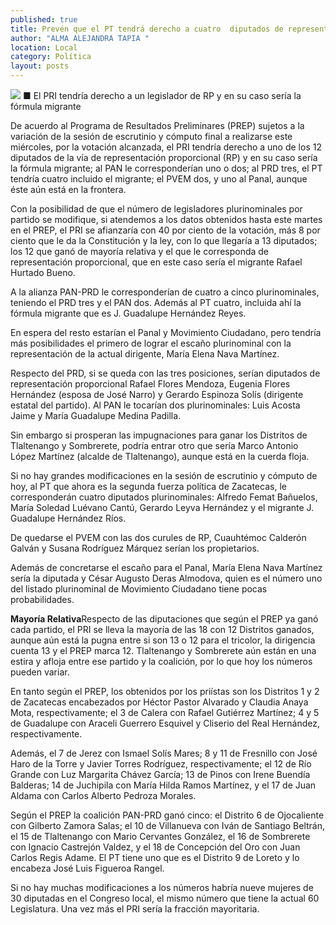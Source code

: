 ```yaml
---
published: true
title: Prevén que el PT tendrá derecho a cuatro  diputados de representación proporcional
author: "ALMA ALEJANDRA TAPIA "
location: Local
category: Política
layout: posts
---
```


![](http://i.imgur.com/lsupFjEm.jpg)
■ El PRI tendría derecho a un legislador de RP y en su caso sería la fórmula migrante

De acuerdo al Programa de Resultados Preliminares (PREP) sujetos a la variación de la sesión de escrutinio y cómputo final a realizarse este miércoles, por la votación alcanzada, el PRI tendría derecho a uno de los 12 diputados de la vía de representación proporcional (RP) y en su caso sería la fórmula migrante; al PAN le corresponderían uno o dos; al PRD tres, el PT tendría cuatro incluido el migrante; el PVEM dos, y uno al Panal, aunque éste aún está en la frontera.

Con la posibilidad de que el número de legisladores plurinominales por partido se modifique, si atendemos a los datos obtenidos hasta este martes en el PREP, el PRI se afianzaría con 40 por ciento de la votación, más 8 por ciento que le da la Constitución y la ley, con lo que llegaría a 13 diputados; los 12 que ganó de mayoría relativa y el que le corresponda de representación proporcional, que en este caso sería el migrante Rafael Hurtado Bueno.

A la alianza PAN-PRD le corresponderían de cuatro a cinco plurinominales, teniendo el PRD tres y el PAN dos. Además al PT cuatro, incluida ahí la fórmula migrante que es J. Guadalupe Hernández Reyes.

En espera del resto estarían el Panal y Movimiento Ciudadano, pero tendría más posibilidades el primero de lograr el escaño plurinominal con la representación de la actual dirigente, María Elena Nava Martínez.

Respecto del PRD, si se queda con las tres posiciones, serían diputados de representación proporcional Rafael Flores Mendoza, Eugenia Flores Hernández (esposa de José Narro) y Gerardo Espinoza Solís (dirigente estatal del partido).
Al PAN le tocarían dos plurinominales: Luis Acosta Jaime y María Guadalupe Medina Padilla. 

Sin embargo si prosperan las impugnaciones para ganar los Distritos de Tlaltenango y Sombrerete, podría entrar otro que sería Marco Antonio López Martínez (alcalde de Tlaltenango), aunque está en la cuerda floja.

Si no hay grandes modificaciones en la sesión de escrutinio y cómputo de hoy, al PT que ahora es la segunda fuerza política de Zacatecas, le corresponderán cuatro diputados plurinominales: Alfredo Femat Bañuelos, María Soledad Luévano Cantú, Gerardo Leyva Hernández y el migrante J. Guadalupe Hernández Ríos. 

De quedarse el PVEM con las dos curules de RP, Cuauhtémoc Calderón Galván y Susana Rodríguez Márquez serían los propietarios.

Además de concretarse el escaño para el Panal, María Elena Nava Martínez sería la diputada y César Augusto Deras Almodova, quien es el número uno del listado plurinominal de Movimiento Ciudadano tiene pocas probabilidades. 

**Mayoría Relativa**Respecto de las diputaciones que según el PREP ya ganó cada partido, el PRI se lleva la mayoría de las 18 con 12 Distritos ganados, aunque aún está la pugna entre si son 13 o 12 para el tricolor, la dirigencia cuenta 13 y el PREP marca 12. Tlaltenango y Sombrerete aún están en una estira y afloja entre ese partido y la coalición, por lo que hoy los números pueden variar.

En tanto según el PREP, los obtenidos por los priístas son los Distritos 1 y 2 de Zacatecas encabezados por Héctor Pastor Alvarado y Claudia Anaya Mota, respectivamente; el 3 de Calera con Rafael Gutiérrez Martínez; 4 y 5 de Guadalupe con Araceli Guerrero Esquivel y Cliserio del Real Hernández, respectivamente.

Además, el 7 de Jerez con Ismael Solís Mares; 8 y 11 de Fresnillo con José Haro de la Torre y Javier Torres Rodríguez, respectivamente; el 12 de Río Grande con Luz Margarita Chávez García; 13 de Pinos con Irene Buendía Balderas; 14 de Juchipila con María Hilda Ramos Martínez, y el 17 de Juan Aldama con Carlos Alberto Pedroza Morales.

Según el PREP la coalición PAN-PRD ganó cinco: el Distrito 6 de Ojocaliente con Gilberto Zamora Salas; el 10 de Villanueva con Iván de Santiago Beltrán, el 15 de Tlaltenango con Mario Cervantes González, el 16 de Sombrerete con Ignacio Castrejón Valdez, y el 18 de Concepción del Oro con Juan Carlos Regis Adame. 
El PT tiene uno que es el Distrito 9 de Loreto y lo encabeza José Luis Figueroa Rangel.

Si no hay muchas modificaciones a los números habría nueve mujeres de 30 diputadas en el Congreso local, el mismo número que tiene la actual 60 Legislatura. Una vez más el PRI sería la fracción mayoritaria.
